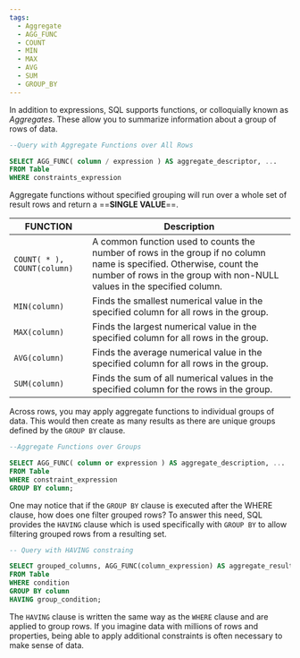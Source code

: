 ```yaml
---
tags:
  - Aggregate
  - AGG_FUNC
  - COUNT
  - MIN
  - MAX
  - AVG
  - SUM
  - GROUP_BY
---
```

In addition to expressions, SQL supports functions, or colloquially known as *Aggregates*. These allow you to summarize information about a group of rows of data. 

```SQL
--Query with Aggregate Functions over All Rows

SELECT AGG_FUNC( column / expression ) AS aggregate_descriptor, ...
FROM Table
WHERE constraints_expression
```

Aggregate functions without specified grouping will run over a whole set of result rows and return a ==**SINGLE VALUE**==.

| FUNCTION                    | Description                                                                                                                                                                                     |
| --------------------------- | ----------------------------------------------------------------------------------------------------------------------------------------------------------------------------------------------- |
| `COUNT( * ), COUNT(column)` | A common function used to counts the number of rows in the group if no column name is specified. Otherwise, count the number of rows in the group with non-NULL values in the specified column. |
| `MIN(column)`               | Finds the smallest numerical value in the specified column for all rows in the group.                                                                                                           |
| `MAX(column)`               | Finds the largest numerical value in the specified column for all rows in the group.                                                                                                            |
| `AVG(column)`               | Finds the average numerical value in the specified column for all rows in the group.                                                                                                            |
| `SUM(column)`               | Finds the sum of all numerical values in the specified column for the rows in the group.                                                                                                        |
Across rows, you may apply aggregate functions to individual groups of data. This would then create as many results as there are unique groups defined by the `GROUP BY` clause.

```SQL
--Aggregate Functions over Groups

SELECT AGG_FUNC( column or expression ) AS aggregate_description, ...
FROM Table
WHERE constraint_expression
GROUP BY column;
```

One may notice that if the `GROUP BY` clause is executed after the WHERE clause, how does one filter grouped rows? To answer this need, SQL provides the `HAVING` clause which is used specifically with `GROUP BY` to allow filtering grouped rows from a resulting set.

```SQL
-- Query with HAVING constraing

SELECT grouped_columns, AGG_FUNC(column_expression) AS aggregate_result_alias, ...
FROM Table
WHERE condition
GROUP BY column
HAVING group_condition;

```

The `HAVING` clause is written the same way as the `WHERE` clause and are applied to group rows. If you imagine data with millions of rows and properties, being able to apply additional constraints is often necessary to make sense of data.